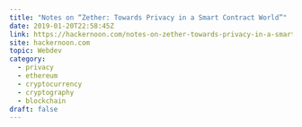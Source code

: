 ```yaml
---
title: "Notes on “Zether: Towards Privacy in a Smart Contract World”"
date: 2019-01-20T22:58:45Z
link: https://hackernoon.com/notes-on-zether-towards-privacy-in-a-smart-contract-world-6c4333f975d?source=rss----3a8144eabfe3---4&utm_medium=RSS&utm_source=hune
site: hackernoon.com
topic: Webdev
category:
  - privacy
  - ethereum
  - cryptocurrency
  - cryptography
  - blockchain
draft: false
---
```

